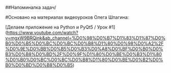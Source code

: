 ##Напоминалка задач/

#Основано на материалах видеоуроков Олега Шпагина:

[Делаем приложение на Python и PyQt5 / Урок #1] (https://www.youtube.com/watch?v=mgxW9BRQink&ab_channel=%D0%98%D0%B7%D1%83%D1%87%D0%B0%D0%B5%D0%BC%D0%BC%D0%B8%D1%80%D0%98%D0%A2%2F%D0%9E%D0%BB%D0%B5%D0%B3%D0%A8%D0%BF%D0%B0%D0%B3%D0%B8%D0%BD%2F%D0%9F%D1%80%D0%BE%D0%B3%D1%80%D0%B0%D0%BC%D0%BC%D0%B8%D1%80%D0%BE%D0%B2%D0%B0%D0%BD%D0%B8%D0%B5)
